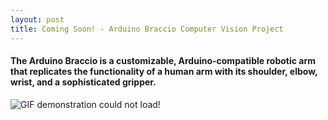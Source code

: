 ```yaml
---
layout: post
title: Coming Soon! - Arduino Braccio Computer Vision Project
---
```

#### The Arduino Braccio is a customizable, Arduino-compatible robotic arm that replicates the functionality of a human arm with its shoulder, elbow, wrist, and a sophisticated gripper. 
![GIF demonstration could not load!](https://share.getcloudapp.com/6quJOLk6)
